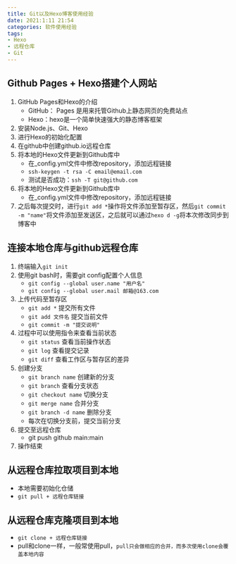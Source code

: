 ```yaml
---
title: Git以及Hexo博客使用经验
date: 2021:1:11 21:54
categories: 软件使用经验
tags: 
- Hexo
- 远程仓库
- Git
---
```


## Github Pages + Hexo搭建个人网站
1. GitHub Pages和Hexo的介绍  
   - GitHub： Pages 是用来托管Github上静态网页的免费站点  
   - Hexo：hexo是一个简单快速强大的静态博客框架  
2. 安装Node.js、Git、Hexo  
3. 进行Hexo的初始化配置
4. 在github中创建github.io远程仓库
5. 将本地的Hexo文件更新到Github库中  
   - 在_config.yml文件中修改repository，添加远程链接  
   - `ssh-keygen -t rsa -C email@email.com`  
   - 测试是否成功：`ssh -T git@github.com`  
6. 将本地的Hexo文件更新到Github库中
   - 在_config.yml文件中修改repository，添加远程链接
7. 之后每次提交时，进行`git add *`操作将文件添加至暂存区，然后``git commit -m "name"``将文件添加至发送区，之后就可以通过``hexo d -g``将本次修改同步到博客中

## 连接本地仓库与github远程仓库
1. 终端输入```git init ```
2. 使用git bash时，需要git config配置个人信息
   - ```git config --global user.name "用户名"```
   - ```git config --global user.mail 邮箱@163.com```
3. 上传代码至暂存区 
   - ``` git add * ```  提交所有文件
   - ```git add 文件名``` 提交当前文件
   - ```git commit -m "提交说明"```
4. 过程中可以使用指令来查看当前状态
   - ```git status``` 查看当前操作状态
   - ```git log```   查看提交记录
   - ```git diff``` 查看工作区与暂存区的差异
5. 创建分支
   - ```git branch name``` 创建新的分支
   - ```git branch```  查看分支状态
   - ```git checkout name``` 切换分支
   - ```git merge name``` 合并分支
   - ```git branch -d name``` 删除分支
   - 每次在切换分支前，提交当前分支
6. 提交至远程仓库
   - git push github main:main
7. 操作结束 

## 从远程仓库拉取项目到本地
- 本地需要初始化仓储
- ```git pull + 远程仓库链接```

## 从远程仓库克隆项目到本地
- ```git clone + 远程仓库链接```
- pull和clone一样，一般常使用pull，`pull只会做相应的合并，而多次使用clone会覆盖本地内容`
